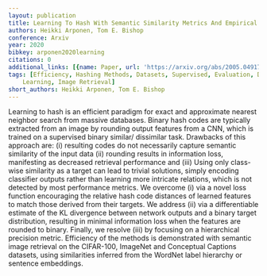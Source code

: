 ```yaml
---
layout: publication
title: Learning To Hash With Semantic Similarity Metrics And Empirical KL Divergence
authors: Heikki Arponen, Tom E. Bishop
conference: Arxiv
year: 2020
bibkey: arponen2020learning
citations: 0
additional_links: [{name: Paper, url: 'https://arxiv.org/abs/2005.04917'}]
tags: [Efficiency, Hashing Methods, Datasets, Supervised, Evaluation, Distance Metric
    Learning, Image Retrieval]
short_authors: Heikki Arponen, Tom E. Bishop
---
```

Learning to hash is an efficient paradigm for exact and approximate nearest
neighbor search from massive databases. Binary hash codes are typically
extracted from an image by rounding output features from a CNN, which is
trained on a supervised binary similar/ dissimilar task. Drawbacks of this
approach are: (i) resulting codes do not necessarily capture semantic
similarity of the input data (ii) rounding results in information loss,
manifesting as decreased retrieval performance and (iii) Using only class-wise
similarity as a target can lead to trivial solutions, simply encoding
classifier outputs rather than learning more intricate relations, which is not
detected by most performance metrics. We overcome (i) via a novel loss function
encouraging the relative hash code distances of learned features to match those
derived from their targets. We address (ii) via a differentiable estimate of
the KL divergence between network outputs and a binary target distribution,
resulting in minimal information loss when the features are rounded to binary.
Finally, we resolve (iii) by focusing on a hierarchical precision metric.
Efficiency of the methods is demonstrated with semantic image retrieval on the
CIFAR-100, ImageNet and Conceptual Captions datasets, using similarities
inferred from the WordNet label hierarchy or sentence embeddings.
